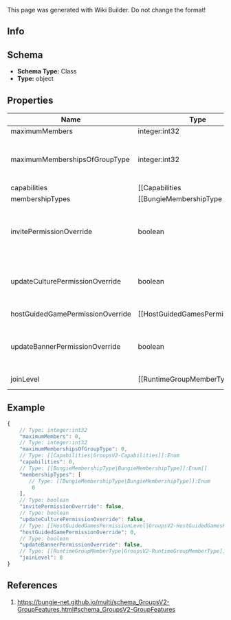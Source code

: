 <span class="wiki-builder">This page was generated with Wiki Builder. Do not change the format!</span>

## Info

## Schema
* **Schema Type:** Class
* **Type:** object

## Properties
Name | Type | Description
---- | ---- | -----------
maximumMembers | integer:int32 | 
maximumMembershipsOfGroupType | integer:int32 | Maximum number of groups of this type a typical membership may join. For example,a user may join about 50 General groups with their Bungie.net account.  They mayjoin one clan per Destiny membership.
capabilities | [[Capabilities|GroupsV2-Capabilities]]:Enum | 
membershipTypes | [[BungieMembershipType|BungieMembershipType]]:Enum[] | 
invitePermissionOverride | boolean | Minimum Member Level allowed to invite new members to group Always Allowed: Founder, Acting Founder True means admins have this power, false means they don't Default is false for clans, true for groups.
updateCulturePermissionOverride | boolean | Minimum Member Level allowed to update group culture Always Allowed: Founder, Acting Founder True means admins have this power, false means they don't Default is false for clans, true for groups.
hostGuidedGamePermissionOverride | [[HostGuidedGamesPermissionLevel|GroupsV2-HostGuidedGamesPermissionLevel]]:Enum | Minimum Member Level allowed to host guided games Always Allowed: Founder, Acting Founder, Admin Allowed Overrides: None, Member, Beginner Default is Member for clans, None for groups, although this means nothing for groups.
updateBannerPermissionOverride | boolean | Minimum Member Level allowed to update banner Always Allowed: Founder, Acting Founder True means admins have this power, false means they don't Default is false for clans, true for groups.
joinLevel | [[RuntimeGroupMemberType|GroupsV2-RuntimeGroupMemberType]]:Enum | Level to join a member at when accepting an invite, application, or joining an open clan Default is Beginner.

## Example
```javascript
{
    // Type: integer:int32
    "maximumMembers": 0,
    // Type: integer:int32
    "maximumMembershipsOfGroupType": 0,
    // Type: [[Capabilities|GroupsV2-Capabilities]]:Enum
    "capabilities": 0,
    // Type: [[BungieMembershipType|BungieMembershipType]]:Enum[]
    "membershipTypes": [
       // Type: [[BungieMembershipType|BungieMembershipType]]:Enum
        0
    ],
    // Type: boolean
    "invitePermissionOverride": false,
    // Type: boolean
    "updateCulturePermissionOverride": false,
    // Type: [[HostGuidedGamesPermissionLevel|GroupsV2-HostGuidedGamesPermissionLevel]]:Enum
    "hostGuidedGamePermissionOverride": 0,
    // Type: boolean
    "updateBannerPermissionOverride": false,
    // Type: [[RuntimeGroupMemberType|GroupsV2-RuntimeGroupMemberType]]:Enum
    "joinLevel": 0
}

```

## References
1. https://bungie-net.github.io/multi/schema_GroupsV2-GroupFeatures.html#schema_GroupsV2-GroupFeatures
